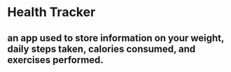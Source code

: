 # Health Tracker

## an app used to store information on your weight, daily steps taken, calories consumed, and exercises performed.

